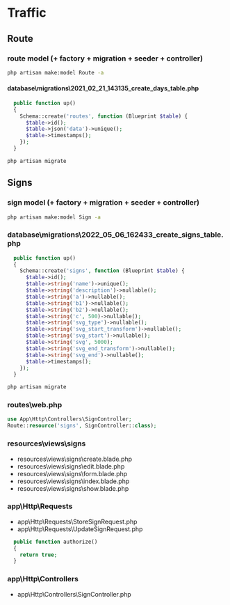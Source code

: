 # Traffic

## Route

### route model (+ factory + migration + seeder + controller)

```bash
php artisan make:model Route -a
```

#### database\migrations\2021_02_21_143135_create_days_table.php

```php
  public function up()
  {
    Schema::create('routes', function (Blueprint $table) {
      $table->id();
      $table->json('data')->unique();
      $table->timestamps();
    });
  }
```

```bash
php artisan migrate
```

## Signs

### sign model (+ factory + migration + seeder + controller)

```bash
php artisan make:model Sign -a
```

### database\migrations\2022_05_06_162433_create_signs_table.php

```php
  public function up()
  {
    Schema::create('signs', function (Blueprint $table) {
      $table->id();
      $table->string('name')->unique();
      $table->string('description')->nullable();
      $table->string('a')->nullable();
      $table->string('b1')->nullable();
      $table->string('b2')->nullable();
      $table->string('c', 500)->nullable();
      $table->string('svg_type')->nullable();
      $table->string('svg_start_transform')->nullable();
      $table->string('svg_start')->nullable();
      $table->string('svg', 5000);
      $table->string('svg_end_transform')->nullable();
      $table->string('svg_end')->nullable();
      $table->timestamps();
    });
  }
```

```bash
php artisan migrate
```

### routes\web.php

```php
use App\Http\Controllers\SignController;
Route::resource('signs', SignController::class);
```

### resources\views\signs

- resources\views\signs\create.blade.php
- resources\views\signs\edit.blade.php
- resources\views\signs\form.blade.php
- resources\views\signs\index.blade.php
- resources\views\signs\show.blade.php

### app\Http\Requests

- app\Http\Requests\StoreSignRequest.php
- app\Http\Requests\UpdateSignRequest.php

```php
  public function authorize()
  {
    return true;
  }
```

### app\Http\Controllers

- app\Http\Controllers\SignController.php
